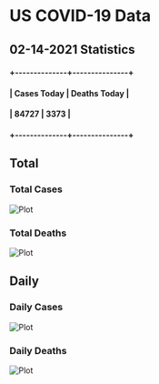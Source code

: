 # US COVID-19 Data
## 02-14-2021 Statistics
####  +--------------+---------------+ 
####  | Cases Today  |  Deaths Today | 
####  | 84727        |  3373         | 
####  +--------------+---------------+ 
## Total

### Total Cases
![Plot](https://github.com/drebrb/covid-19-data/blob/master/plots/US_Total_COVID-19_Cases.png)

### Total Deaths
![Plot](https://github.com/drebrb/covid-19-data/blob/master/plots/US_Total_COVID-19_Deaths.png)


## Daily 

### Daily Cases
![Plot](https://github.com/drebrb/covid-19-data/blob/master/plots/US_Daily_COVID-19_Cases.png)

### Daily Deaths
![Plot](https://github.com/drebrb/covid-19-data/blob/master/plots/US_Daily_COVID-19_Deaths.png)
